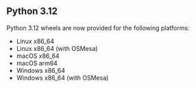 ## Python 3.12

Python 3.12 wheels are now provided for the following platforms:

- Linux x86\_64
- Linux x86\_64 (with OSMesa)
- macOS x86\_64
- macOS arm64
- Windows x86\_64
- Windows x86\_64 (with OSMesa)
